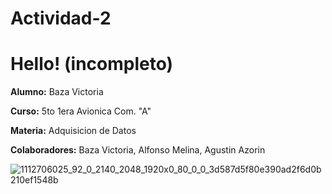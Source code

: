 # Actividad-2
# Hello! (incompleto)

**Alumno:** Baza Victoria

**Curso:** 5to 1era Avionica Com. "A"

**Materia:** Adquisicion de Datos

**Colaboradores:** Baza Victoria, Alfonso Melina, Agustin Azorin

![1112706025_92_0_2140_2048_1920x0_80_0_0_3d587d5f80e390ad2f6d0b210ef1548b](https://user-images.githubusercontent.com/101572826/165105835-63cf7343-1c4b-479f-a6f7-96ca20a9870d.jpg)
